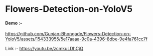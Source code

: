 # Flowers-Detection-on-YoloV5

#### Demo :- 

https://github.com/Gunjan-Bhongade/Flowers-Detection-on-YoloV5/assets/154333955/5e17aaaa-9c0a-4396-8dbe-9e4fa761cc7f

Link :- https://youtu.be/zcmkuLDhCjQ

